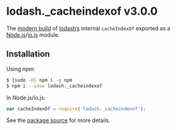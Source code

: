 # lodash._cacheindexof v3.0.0

The [modern build](https://github.com/lodash/lodash/wiki/Build-Differences) of [lodash’s](https://lodash.com/) internal `cacheIndexOf` exported as a [Node.js](http://nodejs.org/)/[io.js](https://iojs.org/) module.

## Installation

Using npm:

```bash
$ {sudo -H} npm i -g npm
$ npm i --save lodash._cacheindexof
```

In Node.js/io.js:

```js
var cacheIndexOf = require('lodash._cacheindexof');
```

See the [package source](https://github.com/lodash/lodash/blob/3.0.0-npm-packages/lodash._cacheindexof) for more details.
